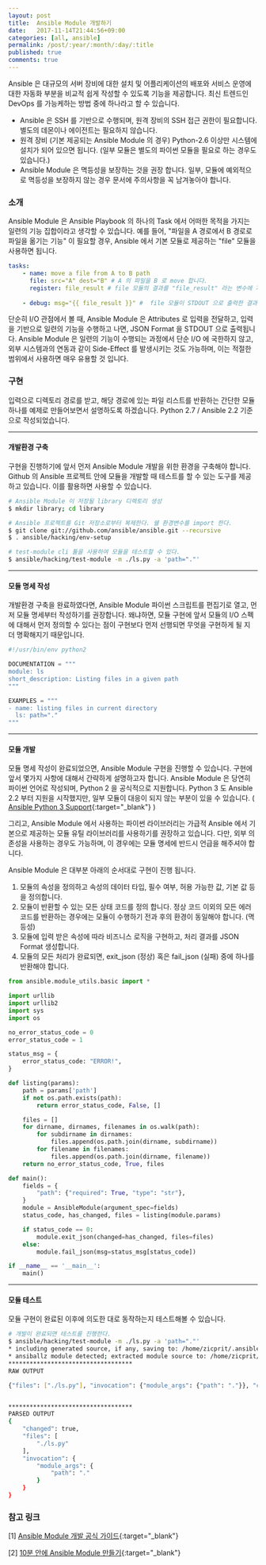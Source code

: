 ```yaml
---
layout: post
title:  Ansible Module 개발하기
date:   2017-11-14T21:44:56+09:00
categories: [all, ansible]
permalink: /post/:year/:month/:day/:title
published: true
comments: true
---
```


Ansible 은 대규모의 서버 장비에 대한 설치 및 어플리케이션의 배포와 서비스 운영에 대한 자동화 부분을 비교적 쉽게 작성할 수 있도록 기능을 제공합니다. 최신 트렌드인 DevOps 를 가능케하는 방법 중에 하나라고 할 수 있습니다. 

* Ansible 은 SSH 를 기반으로 수행되며, 원격 장비의 SSH 접근 권한이 필요합니다. 별도의 데몬이나 에이전트는 필요하지 않습니다.
* 원격 장비 (기본 제공되는 Ansible Module 의 경우) Python-2.6 이상만 시스템에 설치가 되어 있으면 됩니다. (일부 모듈은 별도의 파이썬 모듈을 필요로 하는 경우도 있습니다.)
* Ansible Module 은 멱등성을 보장하는 것을 권장 합니다. 일부, 모듈에 예외적으로 멱등성을 보장하지 않는 경우 문서에 주의사항을 꼭 남겨놓아야 합니다.

### 소개
Ansible Module 은 Ansible Playbook 의 하나의 Task 에서 어떠한 목적을 가지는 일련의 기능 집합이라고 생각할 수 있습니다. 예를 들어, "파일을 A 경로에서 B 경로로 파일을 옮기는 기능" 이 필요할 경우, Ansible 에서 기본 모듈로 제공하는 "file" 모듈을 사용하면 됩니다.

```yaml
tasks:
    - name: move a file from A to B path
      file: src="A" dest="B" # A 의 파일을 B 로 move 합니다.
      register: file_result # file 모듈의 결과를 "file_result" 라는 변수에 저장합니다.
    
    - debug: msg="{{ file_result }}" #  file 모듈이 STDOUT 으로 출력한 결과를 터미널으로 볼 수 있습니다
```

단순히 I/O 관점에서 볼 때, Ansible Module 은 Attributes 로 입력을 전달하고, 입력을 기반으로 일련의 기능을 수행하고 나면, JSON Format 을 STDOUT 으로 출력됩니다. Ansible Module 은 일련의 기능이 수행되는 과정에서 단순 I/O 에 국한하지 않고, 외부 시스템과의 연동과 같이 Side-Effect 를 발생시키는 것도 가능하며, 이는 적절한 범위에서 사용하면 매우 유용할 것 입니다.

### 구현

입력으로 디렉토리 경로를 받고, 해당 경로에 있는 파일 리스트를 반환하는 간단한 모듈 하나를 예제로 만들어보면서 설명하도록 하겠습니다. Python 2.7 / Ansible 2.2 기준으로 작성되었습니다.

---

#### 개발환경 구축

구현을 진행하기에 앞서 먼저 Ansible Module 개발을 위한 환경을 구축해야 합니다. Github 의 Ansible 프로젝트 안에 모듈을 개발할 때 테스트를 할 수 있는 도구를 제공하고 있습니다. 이를 활용하면 사용할 수 있습니다.

```bash
# Ansible Module 이 저장될 library 디렉토리 생성
$ mkdir library; cd library

# Ansible 프로젝트를 Git 저장소로부터 복제한다. 쉘 환경변수를 import 한다.
$ git clone git://github.com/ansible/ansible.git --recursive
$ . ansible/hacking/env-setup

# test-module cli 툴을 사용하여 모듈을 테스트할 수 있다.
$ ansible/hacking/test-module -m ./ls.py -a 'path="."'
```

---

#### 모듈 명세 작성

개발환경 구축을 완료하였다면, Ansible Module 파이썬 스크립트를 편집기로 열고, 먼저 모듈 명세부터 작성하기를 권장합니다. 왜냐하면, 모듈 구현에 앞서 모듈의 I/O 스펙에 대해서 먼저 정의할 수 있다는 점이 구현보다 먼저 선행되면 무엇을 구현하게 될 지 더 명확해지기 때문입니다.

```python
#!/usr/bin/env python2

DOCUMENTATION = """
module: ls
short_description: Listing files in a given path
"""

EXAMPLES = """
- name: listing files in current directory
  ls: path="."
"""
```

---

#### 모듈 개발

모듈 명세 작성이 완료되었으면, Ansible Module 구현을 진행할 수 있습니다. 구현에 앞서 몇가지 사항에 대해서 간략하게 설명하고자 합니다. Ansible Module 은 당연히 파이썬 언어로 작성되며, Python 2 을 공식적으로 지원합니다. Python 3 도 Ansible 2.2 부터 지원을 시작했지만, 일부 모듈이 대응이 되지 않는 부분이 있을 수 있습니다. ( [Ansible Python 3 Support](https://docs.ansible.com/ansible/python_3_support.html){:target="_blank"} )

그리고, Ansible Module 에서 사용하는 파이썬 라이브러리는 가급적 Ansible 에서 기본으로 제공하는 모듈 유틸 라이브러리를 사용하기를 권장하고 있습니다. 다만, 외부 의존성을 사용하는 경우도 가능하며, 이 경우에는 모듈 명세에 반드시 언급을 해주셔야 합니다.

Ansible Module 은 대부분 아래의 순서대로 구현이 진행 됩니다. 

1. 모듈의 속성을 정의하고 속성의 데이터 타입, 필수 여부, 허용 가능한 값, 기본 값 등을 정의합니다.
2. 모듈이 반환할 수 있는 모든 상태 코드를 정의 합니다. 정상 코드 이외의 모든 에러 코드를 반환하는 경우에는 모듈이 수행하기 전과 후의 환경이 동일해야 합니다. (멱등성)
3. 모듈에 입력 받은 속성에 따라 비즈니스 로직을 구현하고, 처리 결과를 JSON Format 생성합니다.
4. 모듈의 모든 처리가 완료되면, exit\_json (정상) 혹은 fail\_json (실패) 중에 하나를 반환해야 합니다.

```python
from ansible.module_utils.basic import *

import urllib
import urllib2
import sys
import os

no_error_status_code = 0
error_status_code = 1 

status_msg = {
    error_status_code: "ERROR!",
}

def listing(params):
    path = params['path']
    if not os.path.exists(path):
        return error_status_code, False, []

    files = []
    for dirname, dirnames, filenames in os.walk(path):
        for subdirname in dirnames:
            files.append(os.path.join(dirname, subdirname))
        for filename in filenames:
            files.append(os.path.join(dirname, filename))
    return no_error_status_code, True, files

def main():
    fields = {
        "path": {"required": True, "type": "str"},
    }
    module = AnsibleModule(argument_spec=fields)
    status_code, has_changed, files = listing(module.params)

    if status_code == 0:
        module.exit_json(changed=has_changed, files=files)
    else:
        module.fail_json(msg=status_msg[status_code])

if __name__ == '__main__':
    main()

```

---

#### 모듈 테스트

모듈 구현이 완료된 이후에 의도한 대로 동작하는지 테스트해볼 수 있습니다.

```bash
# 개발이 완료되면 테스트를 진행한다.
$ ansible/hacking/test-module -m ./ls.py -a 'path="."'
* including generated source, if any, saving to: /home/zicprit/.ansible_module_generated
* ansiballz module detected; extracted module source to: /home/zicprit/debug_dir
***********************************
RAW OUTPUT

{"files": ["./ls.py"], "invocation": {"module_args": {"path": "."}}, "changed": true}


***********************************
PARSED OUTPUT
{
    "changed": true, 
    "files": [
        "./ls.py"
    ], 
    "invocation": {
        "module_args": {
            "path": "."
        }
    }
}
```

### 참고 링크

[1] [Ansible Module 개발 공식 가이드](http://docs.ansible.com/ansible/dev_guide/developing_modules.html){:target="_blank"}

[2] [10분 안에 Ansible Module 만들기](http://blog.toast38coza.me/custom-ansible-module-hello-world){:target="_blank"}